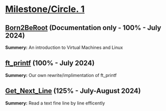 # [Milestone/Circle. 1](https://github.com/vbrabandt2005/42_Wolfsburg-VB/tree/main/Circle-01_July2024)

## [Born2BeRoot](https://github.com/vbrabandt2005/42_Wolfsburg-VB/tree/main/Circle-01_July2024/Born2BeRoot-2024) (Documentation only - 100% - July 2024)

**Summery:** An introduction to Virtual Machines and Linux

## [ft_printf](https://github.com/vbrabandt2005/42_Wolfsburg-VB/tree/main/Circle-01_July2024/ft_printf-2024) (100% - July 2024)

**Summery:** Our own rewrite/implimentation of ft_printf

## [Get_Next_Line](https://github.com/vbrabandt2005/42_Wolfsburg-VB/tree/main/Circle-01_July2024/Get_Next_Line-2024) (125% - July-August 2024)

**Summery:** Read a text fine line by line efficently
